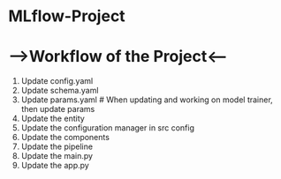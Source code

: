 # MLflow-Project

# -->Workflow of the Project<--

1. Update config.yaml
2. Update schema.yaml
3. Update params.yaml # When updating and working on model trainer, then update params
4. Update the entity
5. Update the configuration manager in src config
6. Update the components
7. Update the pipeline
8. Update the main.py
9. Update the app.py
